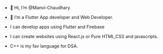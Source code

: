 - 👋 Hi, I’m @Manvi-Chaudhary

- 🌱 I’m a Flutter App developer and Web Developer.
- I can develop apps using Flutter and Firebase
- I can create websites using React.js or Pure HTML,CSS and javascripts.
- C++ is my fav language for DSA.




<!---
Manvi-Chaudhary/Manvi-Chaudhary is a ✨ special ✨ repository because its `README.md` (this file) appears on your GitHub profile.
You can click the Preview link to take a look at your changes.
--->
